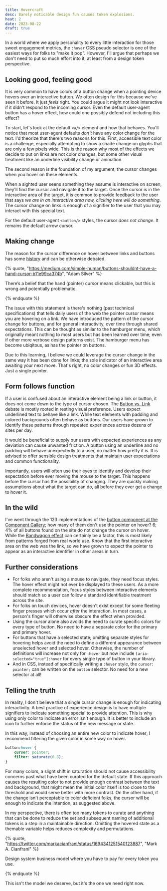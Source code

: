 ```yaml
---
title: Hovercraft
desc: Barely noticable design fun causes token explosions. 
heat: 2
date: 2023-08-22
draft: true
---
```


In a world where we apply personality to every little interaction for those sweet engagement metrics, the `:hover` CSS pseudo selector is one of the easiest ways for folks to "make it pop". However, I'll argue that perhaps we don't need to put so much effort into it; at least from a design token perspective.

## Looking good, feeling good

It is very common to have colors of a button change when a pointing device hovers over an interactive button. We often design for this because we've seen it before. It just _feels_ right. You could argue it might not look interactive if it didn't respond to the incoming cursor. Even the default user-agent button has a hover effect, how could one possibly defend not including this effect?

To start, let's look at the default `<a/>` element and how that behaves. You'll notice that most user-agent defaults _don't_ have any color change for the text. I'd theorize that there's two reasons for this. First, accessible text color is a challenge, especially attempting to show a shade change on glyphs that are only a few pixels wide. This is the reason why most of the effects we decide to put on links are not color changes, but some other visual treatment like an underline visibility change or animation.

The second reason is the foundation of my argument; the cursor changes when you hover on these elements.

When a sighted user seens something they assume is interactive on screen, they'll find the cursor and navigate it to the target. Once the cursor is in the interactive area of the target, it is common to provide feedback to the user that says _we are in an interactive area now, clicking here will do something_. The cursor change on links is enough of a signifier to the user that you may interact with this special text.

For the default user-agent `<button/>` styles, the cursor _does not change_. It remains the default arrow cursor.

## Making change

The reason for the cursor difference on hover between links and buttons has some [history](https://ux.stackexchange.com/a/105098) and can be otherwise debated.

{% quote, "https://medium.com/simple-human/buttons-shouldnt-have-a-hand-cursor-b11e99ca374b", "Adam Silver" %}

There’s a belief that the hand (pointer) cursor means clickable, but this is wrong and potentially problematic.

{% endquote %}

The issue with this statement is there's nothing (past technical specifications) that tells daily users of the web  the pointer cursor means you are hovering on a link. We have introduced the pattern of the cursor change for buttons, and for general interactivity, over time through shared expectations. This can be thought as similar to the hamburger menu, which originally meant nothing to most users but has been learned over time; even if other more verbose design patterns exist. The hamburger menu has become ubiqitous, as has the pointer on buttons.

Due to this learning, I believe we could leverage the cursor change in the same way it has been done for links; the sole indicator of an interactive area awaiting your next move. That's right, no color changes or fun 3D effects. Just a single pointer.

## Form follows function

If a user is confused about an interactive element being a link or button, it does not come down to the type of cursor chosen. The [Button vs. Link](https://css-tricks.com/buttons-vs-links/) debate is mostly rooted in resting visual preference. Users expect underlined text to behave like a link. While text elements with padding and colored backgrounds often behave as buttons. Our users have grown to identify these patterns through repeated experiences across dozens of sites per day.

It would be beneficial to supply our users with expected experiences as any deviation can cause unwanted friction. A button using an underline and no padding will behave unexpectedly to a user, no matter how pretty it is. It is advised to offer sensible design treatments that maintain user expectations and common functionality.

Importantly, users will often use their eyes to identify and develop their expectation before ever moving the mouse to the target. This happens before the cursor has the possibility of changing. They are quickly making assumptions about what the target can do, all before they ever get a change to hover it.

## In the wild

I've went through the 123 implementations of the [button component at the Component Gallery](https://component.gallery/components/button/); how many of them don't use the pointer on hover? 6; 4% of all buttons found on the site do not change the cursor on hover. While the [Bandwagon effect](https://en.wikipedia.org/wiki/Bandwagon_effect) can certainly be a factor, this is most likely from patterns forged from real world use. Know that the first interactive area on the web was the link, so we have grown to expect the pointer to appear as an interactive identifier in other areas in turn.

## Further considerations

- For folks who aren't using a mouse to navigate, they need focus styles. The hover effect might not ever be displayed to these users. As a more complete recommendation, focus styles between interactive elements should match so a user can follow a standard identifiable treatment across the site.
- For folks on touch devices, hover doesn't exist except for some fleeting finger presses which occur _after_ the interaction. In most cases, a person's finger will otherwise obscure the effect when provided.
- Using the cursor alone also avoids the need to curate specific colors for every type of button. No need to have a separate color for the primary and primary hover.
- For buttons that have a selected state; omitting separate styles for hovering helps avoid the need to define a different appearance between unselected hover and selected hover. Otherwise, the number of definitions will increase not only for `:hover` but now include `[aria-selected="true"]:hover` for every single type of button in your library.
- And in CSS, instead of specifically writing a `:hover` style, the `cursor: pointer;` can be written on the `button` selector. No need for a new selector at all!

## Telling the truth

In reality, I don't believe that a single cursor change is enough for indicating interactivity. A best practice of experience design is to have multiple signifiers to indicate something special to provide attention. This is why using only color to indicate an error isn't enough. It is better to include an icon to further enforce the status of the new message or state.

In this way, instead of choosing an entire new color to indicate hover; I recommend filtering the given color in some way on hover.

```css
button:hover {
    cursor: pointer;
    filter: saturate(0.8);
}
```

For many colors, a slight shift in saturation should not cause accessibility concerns past what have been curated for the default state. If this approach causes the resulting color to not provide enough contrast between the text and background, that might mean the initial color itself is too close to the threshold and would serve better with more contrast. On the other hand, if the change isn't perceptable to color deficient folks, the cursor will be enough to indicate the intention, as suggested above.

In my perspective, there is often too many tokens to curate and anything that can be done to reduce the set and subsequent naming of additional tokens is a step in a maintainable direction. Omitting the hovered state as a themable variable helps reduces complexity and permutations.

{% quote, "https://twitter.com/markacianfrani/status/1694341251540123887", "Mark A. Cianfrani" %}

Design system business model where you have to pay for every token you use.

{% endquote %}

This isn't the model we deserve, but it's the one we need right now.